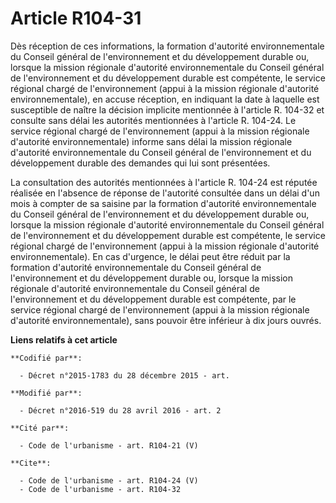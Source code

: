 # Article R104-31

Dès réception de ces informations, la formation d'autorité environnementale du Conseil général de l'environnement et du
développement durable ou, lorsque la mission régionale d'autorité environnementale du Conseil général de l'environnement et
du développement durable est compétente, le service régional chargé de l'environnement (appui à la mission régionale
d'autorité environnementale), en accuse réception, en indiquant la date à laquelle est susceptible de naître la décision
implicite mentionnée à l'article R. 104-32 et consulte sans délai les autorités mentionnées à l'article R. 104-24. Le service
régional chargé de l'environnement (appui à la mission régionale d'autorité environnementale) informe sans délai la mission
régionale d'autorité environnementale du Conseil général de l'environnement et du développement durable des demandes qui lui
sont présentées. 

La consultation des autorités mentionnées à l'article R. 104-24 est réputée réalisée en l'absence de réponse de l'autorité
consultée dans un délai d'un mois à compter de sa saisine par la formation d'autorité environnementale du Conseil général de
l'environnement et du développement durable ou, lorsque la mission régionale d'autorité environnementale du Conseil général
de l'environnement et du développement durable est compétente, le service régional chargé de l'environnement (appui à la
mission régionale d'autorité environnementale). En cas d'urgence, le délai peut être réduit par la formation d'autorité
environnementale du Conseil général de l'environnement et du développement durable ou, lorsque la mission régionale
d'autorité environnementale du Conseil général de l'environnement et du développement durable est compétente, par le service
régional chargé de l'environnement (appui à la mission régionale d'autorité environnementale), sans pouvoir être inférieur à
dix jours ouvrés.

**Liens relatifs à cet article**

	**Codifié par**:

	  - Décret n°2015-1783 du 28 décembre 2015 - art.

	**Modifié par**:

	  - Décret n°2016-519 du 28 avril 2016 - art. 2

	**Cité par**:

	  - Code de l'urbanisme - art. R104-21 (V)

	**Cite**:

	  - Code de l'urbanisme - art. R104-24 (V)
	  - Code de l'urbanisme - art. R104-32
